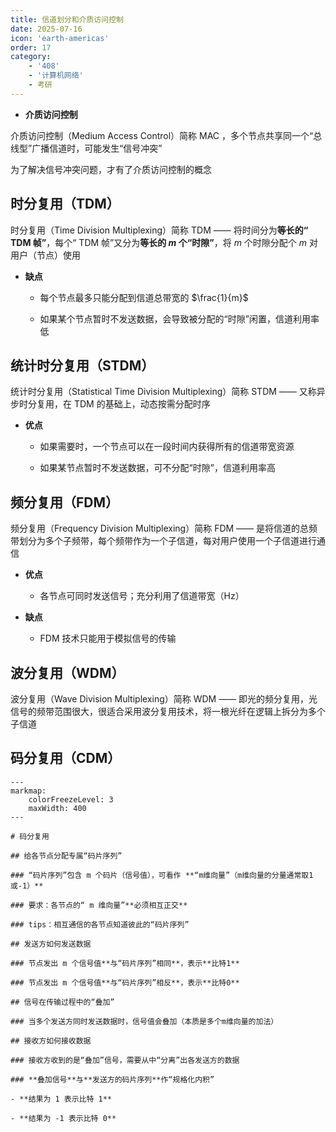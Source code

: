 ```yaml
---
title: 信道划分和介质访问控制
date: 2025-07-16
icon: 'earth-americas'
order: 17
category: 
    - '408'
    - '计算机网络'
    - 考研
---
```


- **介质访问控制**

介质访问控制（Medium Access Control）简称 MAC ，多个节点共享同一个“总线型”广播信道时，可能发生“信号冲突”

为了解决信号冲突问题，才有了介质访问控制的概念

## 时分复用（TDM）

时分复用（Time Division Multiplexing）简称 TDM —— 将时间分为**等长的“ TDM 帧”**，每个“ TDM 帧”又分为**等长的 $m$ 个“时隙”**，将 $m$ 个时隙分配个 $m$ 对用户（节点）使用

- **缺点**

    - 每个节点最多只能分配到信道总带宽的 $\frac{1}{m}$

    - 如果某个节点暂时不发送数据，会导致被分配的“时隙”闲置，信道利用率低

## 统计时分复用（STDM）

统计时分复用（Statistical Time Division Multiplexing）简称 STDM —— 又称异步时分复用，在 TDM 的基础上，动态按需分配时序

- **优点**

    - 如果需要时，一个节点可以在一段时间内获得所有的信道带宽资源

    - 如果某节点暂时不发送数据，可不分配“时隙”，信道利用率高

## 频分复用（FDM）

频分复用（Frequency Division Multiplexing）简称 FDM —— 是将信道的总频带划分为多个子频带，每个频带作为一个子信道，每对用户使用一个子信道进行通信

- **优点**

    - 各节点可同时发送信号；充分利用了信道带宽（Hz）

- **缺点**

    - FDM 技术只能用于模拟信号的传输

## 波分复用（WDM）

波分复用（Wave Division Multiplexing）简称 WDM —— 即光的频分复用，光信号的频带范围很大，很适合采用波分复用技术，将一根光纤在逻辑上拆分为多个子信道

## 码分复用（CDM）

```markmap
---
markmap:
    colorFreezeLevel: 3
    maxWidth: 400
---

# 码分复用

## 给各节点分配专属“码片序列”

### “码片序列”包含 m 个码片（信号值），可看作 **“m维向量”（m维向量的分量通常取1或-1）**

### 要求：各节点的“ m 维向量”**必须相互正交**

### tips：相互通信的各节点知道彼此的“码片序列”

## 发送方如何发送数据

### 节点发出 m 个信号值**与“码片序列”相同**，表示**比特1**

### 节点发出 m 个信号值**与“码片序列”相反**，表示**比特0**

## 信号在传输过程中的“叠加”

### 当多个发送方同时发送数据时，信号值会叠加（本质是多个m维向量的加法）

## 接收方如何接收数据

### 接收方收到的是“叠加”信号，需要从中“分离”出各发送方的数据

### **叠加信号**与**发送方的码片序列**作“规格化内积”

- **结果为 1 表示比特 1**

- **结果为 -1 表示比特 0**

```